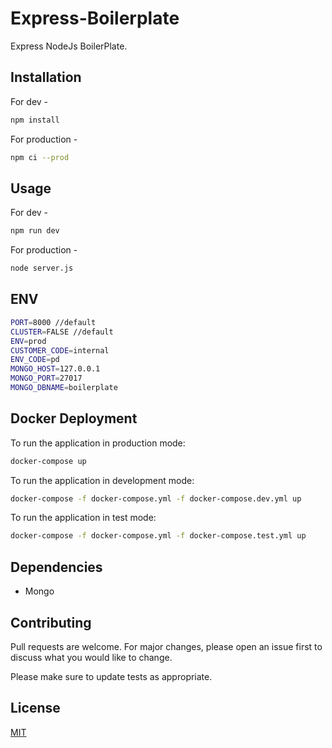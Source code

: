 # Express-Boilerplate

Express NodeJs BoilerPlate.

## Installation

For dev -
```bash
npm install
```

For production -
```bash
npm ci --prod
```

## Usage

For dev -
```bash
npm run dev
```
For production -
```bash
node server.js
```

## ENV
```bash
PORT=8000 //default
CLUSTER=FALSE //default
ENV=prod
CUSTOMER_CODE=internal
ENV_CODE=pd
MONGO_HOST=127.0.0.1
MONGO_PORT=27017
MONGO_DBNAME=boilerplate
```

## Docker Deployment
To run the application in production mode:
```bash
docker-compose up
```

To run the application in development mode:
```bash
docker-compose -f docker-compose.yml -f docker-compose.dev.yml up
```

To run the application in test mode:
```bash
docker-compose -f docker-compose.yml -f docker-compose.test.yml up
```

## Dependencies
- Mongo

## Contributing
Pull requests are welcome. For major changes, please open an issue first to discuss what you would like to change.

Please make sure to update tests as appropriate.

## License
[MIT](https://choosealicense.com/licenses/mit/)